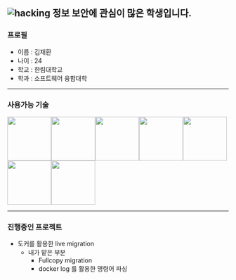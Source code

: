 ![hacking](https://user-images.githubusercontent.com/45413267/118933757-8ef25580-b984-11eb-9dff-797c0186189a.png)
정보 보안에 관심이 많은 학생입니다.
------
### 프로필
- 이름 : 김재환
- 나이 : 24
- 학교 : 한림대학교
- 학과 : 소프트웨어 융합대학
------
### 사용가능 기술
<img src=https://user-images.githubusercontent.com/45413267/118934085-eabcde80-b984-11eb-9b05-01263785d139.png height=100 width=100><img src=https://user-images.githubusercontent.com/45413267/118934394-47b89480-b985-11eb-9310-f20847a44f4e.png height=100 width=100><img src=https://user-images.githubusercontent.com/45413267/118934923-e04f1480-b985-11eb-91ac-dec31ec6a5db.png height=100 width=100><img src=https://user-images.githubusercontent.com/45413267/118935400-77b46780-b986-11eb-9d1e-555a87528732.png height=100 width=100><img src=https://user-images.githubusercontent.com/45413267/118934995-f65cd500-b985-11eb-96d8-48a43dde317d.png height=100 width=100><img src=https://user-images.githubusercontent.com/45413267/118935280-53f12180-b986-11eb-8100-585366a013fa.png height=100 width=100><img src=https://user-images.githubusercontent.com/45413267/118935566-a3375200-b986-11eb-817f-60752b784db8.png height=100 width=100>

------
### 진행중인 프로젝트
- 도커를 활용한 live migration
  - 내가 맡은 부분
    - Fullcopy migration
    - docker log 를 활용한 명령어 파싱
 





